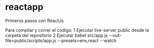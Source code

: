 # reactapp
Primeros pasos con ReactJs

Para compilar y correr el codigo:
1 Ejecutar live-server public desde la carpeta del repositorio
2 Ejecutar babel src/app.js --out-file=public/scripts/app.js --presets=env,react --watch

